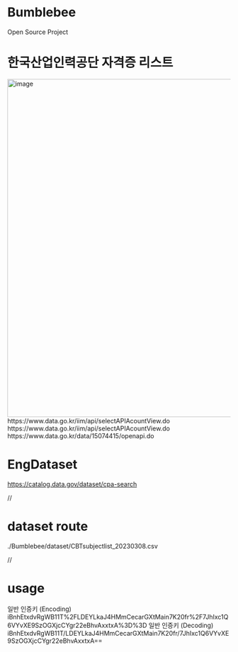 # Bumblebee
Open Source Project


# 한국산업인력공단 자격증 리스트
<img width="764" alt="image" src="https://github.com/sim4110/Bumblebee/assets/97718938/408835b7-bff6-4bee-85a6-1bef6eaf1519">
https://www.data.go.kr/iim/api/selectAPIAcountView.do
https://www.data.go.kr/iim/api/selectAPIAcountView.do
https://www.data.go.kr/data/15074415/openapi.do

# EngDataset
https://catalog.data.gov/dataset/cpa-search



//
# dataset route
./Bumblebee/dataset/CBTsubjectlist_20230308.csv

//

# usage

일반 인증키
(Encoding)	
iBnhEtxdvRgWB11T%2FLDEYLkaJ4HMmCecarGXtMain7K20fr%2F7JhIxc1Q6VYvXE9SzOGXjcCYgr22eBhvAxxtxA%3D%3D
일반 인증키
(Decoding)	
iBnhEtxdvRgWB11T/LDEYLkaJ4HMmCecarGXtMain7K20fr/7JhIxc1Q6VYvXE9SzOGXjcCYgr22eBhvAxxtxA==
